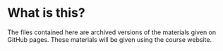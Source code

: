 # What is this?

The files contained here are archived versions of the materials given on GitHub pages. These materials will be given using the course website.
